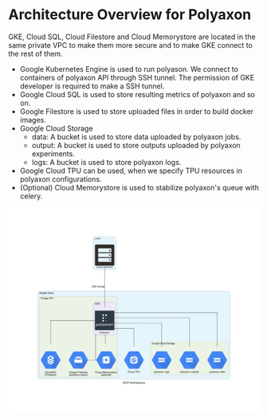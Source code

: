 # Architecture Overview for Polyaxon

GKE, Cloud SQL, Cloud Filestore and Cloud Memorystore are located in the same private VPC to make them more secure and to make GKE connect to the rest of them.

- Google Kubernetes Engine is used to run polyason. We connect to containers of polyaxon API through SSH tunnel. The permission of GKE developer is required to make a SSH tunnel.
- Google Cloud SQL is used to store resulting metrics of polyaxon and so on.
- Google Filestore is used to store uploaded files in order to build docker images.
- Google Cloud Storage
  - data: A bucket is used to store data uploaded by polyaxon jobs.
  - output: A bucket is used to store outputs uploaded by polyaxon experiments.
  - logs: A bucket is used to store polyaxon logs.
- Google Cloud TPU can be used, when we specify TPU resources in polyaxon configurations.
- (Optional) Cloud Memorystore is used to stabilize polyaxon's queue with celery.

![GCP architecture](./diagrams/gcp_architecture.png)

